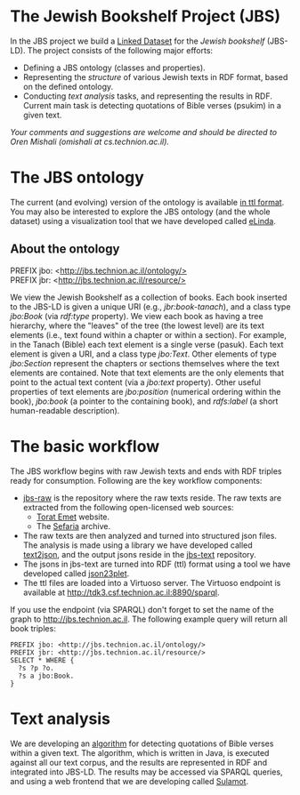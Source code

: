 # The Jewish Bookshelf Project (JBS)
In the JBS project we build a [Linked Dataset](https://en.wikipedia.org/wiki/Linked_data) for the *Jewish bookshelf* (JBS-LD). The project consists of the following major efforts:
- Defining a JBS ontology (classes and properties).
- Representing the *structure* of various Jewish texts in RDF format, based on the defined ontology.
- Conducting *text analysis* tasks, and representing the results in RDF. Current main task is detecting quotations of Bible verses (psukim) in a given text.

*Your comments and suggestions are welcome and should be directed to Oren Mishali (omishali at cs.technion.ac.il).*

# The JBS ontology
The current (and evolving) version of the ontology is available [in ttl format](https://github.com/TechnionTDK/jbs-json23plet/blob/master/ontologies/ttl/JbsOntology.ttl). You may also be interested to explore the JBS ontology (and the whole dataset) using a visualization tool that we have developed called [eLinda](http://tdk-p6.cs.technion.ac.il:8081/?graph=jbs.technion.ac.il&languages=&endpoint=tdk3.csf.technion.ac.il:8890/sparql).

## About the ontology
PREFIX jbo: \<http://jbs.technion.ac.il/ontology/>  
PREFIX jbr: \<http://jbs.technion.ac.il/resource/>

We view the Jewish Bookshelf as a collection of books. Each book inserted to the JBS-LD is given a unique URI (e.g., *jbr:book-tanach*), and a class type *jbo:Book* (via *rdf:type* property). We view each book as having a tree hierarchy, where the "leaves" of the tree (the lowest level) are its text elements (i.e., text found within a chapter or within a section). For example, in the Tanach (Bible) each text element is a single verse (pasuk). Each text element is given a URI, and a class type *jbo:Text*. Other elements of type *jbo:Section* represent the chapters or sections themselves where the text elements are contained. Note that text elements are the only elements that point to the actual text content (via a *jbo:text* property). Other useful properties of text elements are *jbo:position* (numerical ordering within the book), *jbo:book* (a pointer to the containing book), and *rdfs:label* (a short human-readable description).

# The basic workflow
The JBS workflow begins with raw Jewish texts and ends with RDF triples ready for consumption. Following are the key workflow components:
- [jbs-raw](https://github.com/TechnionTDK/jbs-raw) is the repository where the raw texts reside. The raw texts are extracted from the following open-licensed web sources:
  - [Torat Emet](http://www.ateret4u.com/online/a_root.html) website.
  - The [Sefaria](https://github.com/Sefaria/Sefaria-Export) archive.
- The raw texts are then analyzed and turned into structured json files. The analysis is made using a library we have developed called [text2json](https://github.com/TechnionTDK/jbs-text2json), and the output jsons reside in the [jbs-text](https://github.com/TechnionTDK/jbs-text) repository.
- The jsons in jbs-text are turned into RDF (ttl) format using a tool we have developed called [json23plet](https://github.com/TechnionTDK/jbs-json23plet).
- The ttl files are loaded into a Virtuoso server. The Virtuoso endpoint is available at http://tdk3.csf.technion.ac.il:8890/sparql.

If you use the endpoint (via SPARQL) don't forget to set the name of the graph to http://jbs.technion.ac.il. The following example query will return all book triples:

```
PREFIX jbo: <http://jbs.technion.ac.il/ontology/>
PREFIX jbr: <http://jbs.technion.ac.il/resource/>
SELECT * WHERE {
  ?s ?p ?o.
  ?s a jbo:Book.
}
```

# Text analysis
We are developing an [algorithm](https://github.com/TechnionTDK/spanthera) for detecting quotations of Bible verses within a given text. The algorithm, which is written in Java, is executed against all our text corpus, and the results are represented in RDF and integrated into JBS-LD. The results may be accessed via SPARQL queries, and using a web frontend that we are developing called [Sulamot](http://tdk-p6.cs.technion.ac.il:3000/).
